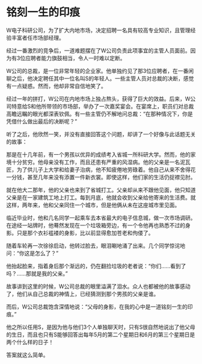 # 铭刻一生的印痕

W电子科研公司，为了扩大内地市场，决定招聘一名具有较高专业知识，且管理经验丰富者任市场部经理。 

经过一番激烈的竞争后，一道难题摆在了W公司负责此项事宜的主管人员面前。因为有3位应聘者能力旗鼓相当，令人一时难以定断。 

W公司的总裁，是一位非常年轻的企业家。他单独约见了那3位应聘者，在一番闲聊之后，他决定聘任其中一位名叫S的年轻人。一些主管人员对总裁的决断，感觉有一点疑惑。然而，他却非常自信地笑了。 

经过一年的拼打，W公司在内地市场上独占熬头，获得了巨大的效益。后来，W公司特意给S和他所带领的市场部，举办了一次嘉奖宴会。在宴席上，职员们对总裁高瞻远瞩的眼光都深表钦佩。有一些主管仍不解地问总裁：“在那种情况下，你是凭借什么做出最后的决断呢？” 

听了之后，他欣然一笑，并没有直接回答这个问题，却讲了一个好像与此话题无关的故事： 

那是在十几年前，有一个男孩以优异的成绩考入省城一所科研大学。然而，他的家境十分贫穷。他母亲没有工作，而且还患有严重的风湿病。他的父亲是一名泥瓦匠，为了供儿子上大学和给妻子治病，他不知疲倦地劳碌着。他自己从来不舍得花一分钱，甚至几年来没有添置一件新衣裳。即使这样，他们家的生活仍捉襟见肘。 

就在他大二那年，他的父亲也来到了省城打工。父亲却从来不跟他见面，他只知道父亲是在一家建筑工地上打工。每到月底，他就会收到父亲给他寄来的生活费。就这样，两年来，他和父亲同住一个城市，但是他俩从未在这座城市里见面。 

临近毕业时，他和几名同学一起乘车去本省最大的电子信息城，做一次市场调研。在途经一站牌时，他蓦然发现在一个垃圾箱旁边，有一个令他再也熟悉不过的身影。只是那个衣衫褴褛的身影，比以前显得愈加苍老和佝偻了。 

随着车轮再一次徐徐启动，他转过脸去，眼泪唰地涌了出来。几个同学惊诧地问：“你这是怎么了？” 

他抬起脸来，指着身后那个渐远的，仍在翻捡垃圾的老者说：“你们……看到了吗？……那就是我的父亲。” 

故事讲到这里的时候，W公司总裁的眼里溢满了泪水。众人也都被他的故事感动了，他们从自己总裁的神情上，已经猜测到那个男孩的父亲是谁。 

而后，W公司总裁饱含深情地说：“父母的身影，在我的心中是一道铭刻一生的印痕。” 

他之所以任用S，是因为他与他们3个人单独聊天时，只有S很自然地说出了他父母的生日，而且也只有S能够回答出每年5月的第二个星期日和6月的第三个星期日是两个什么样的日子！ 

答案就这么简单。
 